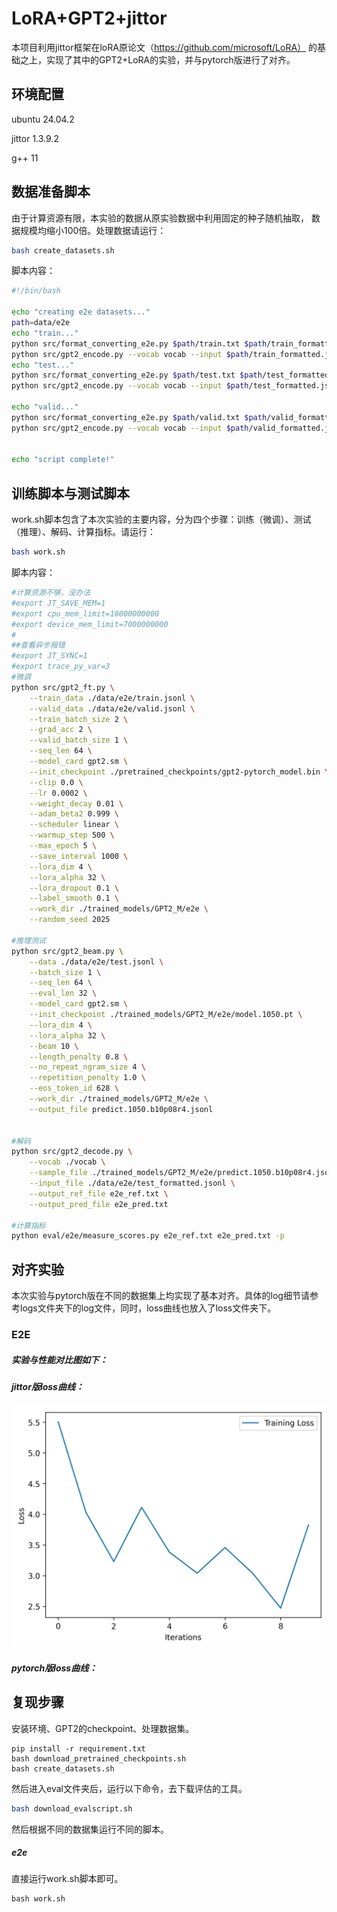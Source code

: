 # LoRA+GPT2+jittor

本项目利用jittor框架在loRA原论文（https://github.com/microsoft/LoRA） 的基础之上，实现了其中的GPT2+LoRA的实验，并与pytorch版进行了对齐。

## 环境配置

ubuntu 24.04.2

jittor 1.3.9.2 

g++ 11



## 数据准备脚本

由于计算资源有限，本实验的数据从原实验数据中利用固定的种子随机抽取， 数据规模均缩小100倍。处理数据请运行：

```sh
bash create_datasets.sh
```

脚本内容：

```sh
#!/bin/bash

echo "creating e2e datasets..."
path=data/e2e
echo "train..."
python src/format_converting_e2e.py $path/train.txt $path/train_formatted.jsonl
python src/gpt2_encode.py --vocab vocab --input $path/train_formatted.jsonl --output $path/train.jsonl --add_bos --add_eos
echo "test..."
python src/format_converting_e2e.py $path/test.txt $path/test_formatted.jsonl
python src/gpt2_encode.py --vocab vocab --input $path/test_formatted.jsonl --output $path/test.jsonl --add_bos --add_eos

echo "valid..."
python src/format_converting_e2e.py $path/valid.txt $path/valid_formatted.jsonl
python src/gpt2_encode.py --vocab vocab --input $path/valid_formatted.jsonl --output $path/valid.jsonl --add_bos --add_eos


echo "script complete!"
```



## 训练脚本与测试脚本

work.sh脚本包含了本次实验的主要内容，分为四个步骤：训练（微调）、测试（推理）、解码、计算指标。请运行：

```sh
bash work.sh
```

脚本内容：

```sh
#计算资源不够，没办法
#export JT_SAVE_MEM=1
#export cpu_mem_limit=16000000000
#export device_mem_limit=7000000000
#
##查看异步报错
#export JT_SYNC=1
#export trace_py_var=3
#微调
python src/gpt2_ft.py \
    --train_data ./data/e2e/train.jsonl \
    --valid_data ./data/e2e/valid.jsonl \
    --train_batch_size 2 \
    --grad_acc 2 \
    --valid_batch_size 1 \
    --seq_len 64 \
    --model_card gpt2.sm \
    --init_checkpoint ./pretrained_checkpoints/gpt2-pytorch_model.bin \
    --clip 0.0 \
    --lr 0.0002 \
    --weight_decay 0.01 \
    --adam_beta2 0.999 \
    --scheduler linear \
    --warmup_step 500 \
    --max_epoch 5 \
    --save_interval 1000 \
    --lora_dim 4 \
    --lora_alpha 32 \
    --lora_dropout 0.1 \
    --label_smooth 0.1 \
    --work_dir ./trained_models/GPT2_M/e2e \
    --random_seed 2025

#推理测试
python src/gpt2_beam.py \
    --data ./data/e2e/test.jsonl \
    --batch_size 1 \
    --seq_len 64 \
    --eval_len 32 \
    --model_card gpt2.sm \
    --init_checkpoint ./trained_models/GPT2_M/e2e/model.1050.pt \
    --lora_dim 4 \
    --lora_alpha 32 \
    --beam 10 \
    --length_penalty 0.8 \
    --no_repeat_ngram_size 4 \
    --repetition_penalty 1.0 \
    --eos_token_id 628 \
    --work_dir ./trained_models/GPT2_M/e2e \
    --output_file predict.1050.b10p08r4.jsonl


#解码
python src/gpt2_decode.py \
    --vocab ./vocab \
    --sample_file ./trained_models/GPT2_M/e2e/predict.1050.b10p08r4.jsonl \
    --input_file ./data/e2e/test_formatted.jsonl \
    --output_ref_file e2e_ref.txt \
    --output_pred_file e2e_pred.txt

#计算指标
python eval/e2e/measure_scores.py e2e_ref.txt e2e_pred.txt -p
```

## 对齐实验

本次实验与pytorch版在不同的数据集上均实现了基本对齐。具体的log细节请参考logs文件夹下的log文件，同时，loss曲线也放入了loss文件夹下。

### E2E

##### 实验与性能对比图如下：



##### jittor版loss曲线：

![Test_and_Report_information](./jittor_version/NLG/loss/e2e_loss.png)



##### pytorch版loss曲线：



## 复现步骤

安装环境、GPT2的checkpoint、处理数据集。

```
pip install -r requirement.txt
bash download_pretrained_checkpoints.sh
bash create_datasets.sh
```

然后进入eval文件夹后，运行以下命令，去下载评估的工具。

```sh
bash download_evalscript.sh
```

然后根据不同的数据集运行不同的脚本。

##### e2e

直接运行work.sh脚本即可。

```
bash work.sh
```